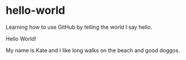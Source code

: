 # hello-world
Learning how to use GitHub by telling the world I say hello.

Hello World!

My name is Kate and I like long walks on the beach and good doggos.

